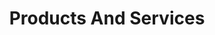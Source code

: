 ---
title: "Products And Services"
description: "Lorem Ipsum"
layout: services

homeh1: "HOME INSURANCE"

hometag1: "Primary Residence"

homedesc1: "Your home is the single most significant investment you’ll ever make, so finding the right coverage is important for your peace of mind. Whether for a single-family residence, a condominium, town house or apartment, we’ll help you find the best product to protect your property. And knowing your home is covered for theft or vandalism, fire or flood, will help you rest a little easier at night. Contact us to discuss how we can help you keep your home safe."

hometag2: "Income Property"

homedesc2: "Do you own an income property for long- or short-term rental? Insuring this type of holding comes with its own special set of criteria, and knowing your options will be key to safeguard your investment. Make an appointment with us to find out how we can help."

vehicleh1: "VEHICLE INSURANCE"

vehicletag1: "Car"
vehicletag2: "Recreational"
vehicletag3: "Boat"

vehicledesc: "Whether you own a car, recreational vehicle, boat, truck, or any other type of vehicle, we’ll find the best solution for your needs. Rest easy knowing that your vehicle is protected in the event of theft, vandalism or accidents. Even if you don’t have the best track record, due to circumstances like DUIs, or prior claims, we can help. Call us to find out how."

businessh1: "BUSINESS INSURANCE"

businesstag1: "Liability"
businesstag2: "Property"
businesstag3: "Product"
businesstag4: "Home-Based"

businessdesc: "We understand the hard work that goes into running a business and protecting it should be a priority. Regardless of your business model, be it product, or service-based, and no matter what type of insurance you need, be it liability, property, product, home-based or other, we can find the best solutions and products, tailored to your specific business and requirements."

lifeh1: "LIFE INSURANCE"

lifetag1: "Whole Life"
lifetag2: "Universal"
lifetag3: "Term"
lifetag4: "Critical Illness"
lifetag5: "Disability"

lifedesc: "We never know what life might send our way and we know how important it is for you to protect those you love. We offer a full suite of product offerings to safeguard you & your loved ones in the event of the unplanned and the unexpected. From whole, universal, or term life insurance, to critical illness and disability insurance, we can help you find the best policies for your peace of mind."

---
